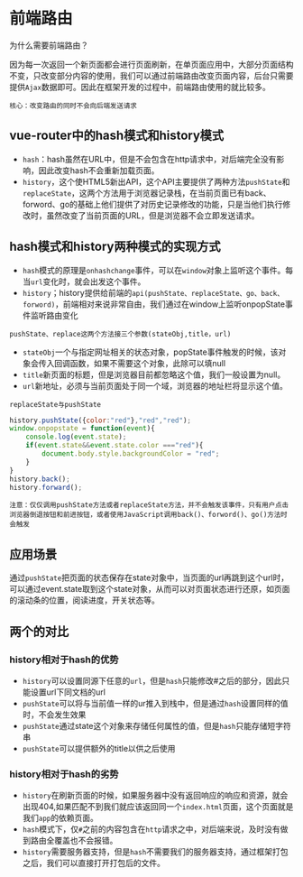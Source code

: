 # 前端路由

为什么需要前端路由？

因为每一次返回一个新页面都会进行页面刷新，在单页面应用中，大部分页面结构不变，只改变部分内容的使用，我们可以通过前端路由改变页面内容，后台只需要提供`Ajax`数据即可。因此在框架开发的过程中，前端路由使用的就比较多。

`核心：改变路由的同时不会向后端发送请求`

## vue-router中的hash模式和history模式

- `hash`：hash虽然在URL中，但是不会包含在http请求中，对后端完全没有影响，因此改变hash不会重新加载页面。
- `history`，这个使HTML5新出API，这个API主要提供了两种方法`pushState`和`replaceState`，这两个方法用于浏览器记录栈，在当前页面已有back、forword、go的基础上他们提供了对历史记录修改的功能，只是当他们执行修改时，虽然改变了当前页面的URL，但是浏览器不会立即发送请求。

## hash模式和history两种模式的实现方式

- `hash`模式的原理是`onhashchange`事件，可以在`window`对象上监听这个事件。每当`url`变化时，就会出发这个事件。
- `history`；history提供给前端的`api(pushState、replaceState、go、back、forword)`，前端相对来说非常自由，我们通过在window上监听onpopState事件监听路由变化

`pushState、replace这两个方法接三个参数(stateObj,title，url)`

- `stateObj`一个与指定网址相关的状态对象，popState事件触发的时候，该对象会传入回调函数，如果不需要这个对象，此除可以填null
- `title`新页面的标题，但是浏览器目前都忽略这个值，我们一般设置为null。
- `url`新地址，必须与当前页面处于同一个域，浏览器的地址栏将显示这个值。

`replaceState与pushState`

```js
history.pushState({color:"red"},"red","red");
window.onpopstate = function(event){
    console.log(event.state);
    if(event.state&&event.state.color ==="red"){
        document.body.style.backgroundColor = "red";
    }
}
history.back();
history.forward();
```

`注意：仅仅调用pushState方法或者replaceState方法，并不会触发该事件，只有用户点击浏览器倒退按钮和前进按钮，或者使用JavaScript调用back()、forword()、go()方法时会触发`

## 应用场景

通过`pushState`把页面的状态保存在state对象中，当页面的url再跳到这个url时，可以通过event.state取到这个state对象，从而可以对页面状态进行还原，如页面的滚动条的位置，阅读进度，开关状态等。

## 两个的对比

### history相对于hash的优势

- `history`可以设置同源下任意的`url`，但是`hash`只能修改#之后的部分，因此只能设置url下同文档的url
- `pushState`可以将与当前值一样的ur推入到栈中，但是通过`hash`设置同样的值时，不会发生效果
- `pushState`通过state这个对象来存储任何属性的值，但是`hash`只能存储短字符串
- `pushState`可以提供额外的title以供之后使用

### history相对于hash的劣势

- `history`在刷新页面的时候，如果服务器中没有返回响应的响应和资源，就会出现404,如果匹配不到我们就应该返回同一个`index.html`页面，这个页面就是我们`app`的依赖页面。
- `hash`模式下，仅`#`之前的内容包含在`http`请求之中，对后端来说，及时没有做到路由全覆盖也不会报错。
- `history`需要服务器支持，但是`hash`不需要我们的服务器支持，通过框架打包之后，我们可以直接打开打包后的文件。
